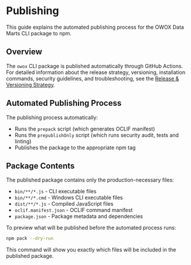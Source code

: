 # Publishing

This guide explains the automated publishing process for the OWOX Data Marts CLI package to npm.

## Overview

The `owox` CLI package is published automatically through GitHub Actions. For detailed information about the release strategy, versioning, installation commands, security guidelines, and troubleshooting, see the [Release & Versioning Strategy](../../docs/contributing/repository/release-strategy.md).

## Automated Publishing Process

The publishing process automatically:

- Runs the `prepack` script (which generates OCLIF manifest)
- Runs the `prepublishOnly` script (which runs security audit, tests and linting)
- Publishes the package to the appropriate npm tag

## Package Contents

The published package contains only the production-necessary files:

- `bin/**/*.js` - CLI executable files
- `bin/**/*.cmd` - Windows CLI executable files
- `dist/**/*.js` - Compiled JavaScript files
- `oclif.manifest.json` - OCLIF command manifest
- `package.json` - Package metadata and dependencies

To preview what will be published before the automated process runs:

```bash
npm pack --dry-run
```

This command will show you exactly which files will be included in the published package.
